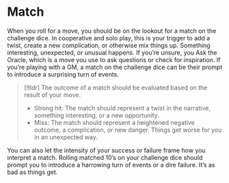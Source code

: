 # Match
When you roll for a move, you should be on the lookout for a match on the challenge dice. In cooperative and solo play, this is your trigger to add a twist, create a new complication, or otherwise mix things up. Something interesting, unexpected, or unusual happens. If you’re unsure, you Ask the Oracle, which is a move you use to ask questions or check for inspiration. If you’re playing with a GM, a match on the challenge dice can be their prompt to introduce a surprising turn of events.

> [!tldr] The outcome of a match should be evaluated based on the result of your move.
> - Strong hit: The match should represent a twist in the narrative, something interesting, or a new opportunity.
> - Miss: The match should represent a heightened negative outcome, a complication, or new danger. Things get worse for you in an unexpected way.

You can also let the intensity of your success or failure frame how you interpret a match. Rolling matched 10’s on your challenge dice should prompt you to introduce a harrowing turn of events or a dire failure. It’s as bad as things get.